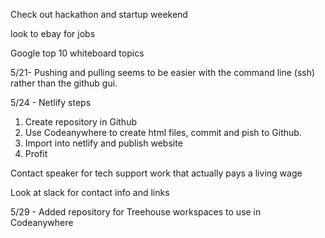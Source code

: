 Check out hackathon and startup weekend

look to ebay for jobs

Google top 10 whiteboard topics


5/21- Pushing and pulling seems to be easier with the command line (ssh) rather than the github gui.

5/24 - Netlify steps

1. Create repository in Github
2. Use Codeanywhere to create html files, commit and pish to Github.
3. Import into netlify and publish website
4. Profit

Contact speaker for tech support work that actually pays a living wage

Look at slack for contact info and links


5/29 - Added repository for Treehouse workspaces to use in Codeanywhere